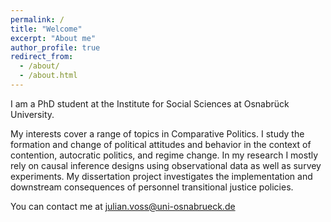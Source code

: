 ```yaml
---
permalink: /
title: "Welcome"
excerpt: "About me"
author_profile: true
redirect_from: 
  - /about/
  - /about.html
---
```


I am a PhD student at the Institute for Social Sciences at 
Osnabrück University.

My interests cover a range of topics in Comparative Politics. I study the formation and change of political attitudes and behavior in the context of contention, autocratic politics, and regime change. In my research I mostly rely on causal inference designs using observational data as well as survey experiments. My dissertation project investigates the implementation and downstream consequences of personnel transitional justice policies.

You can contact me at [julian.voss@uni-osnabrueck.de](julian.voss@uni-osnabrueck.de)